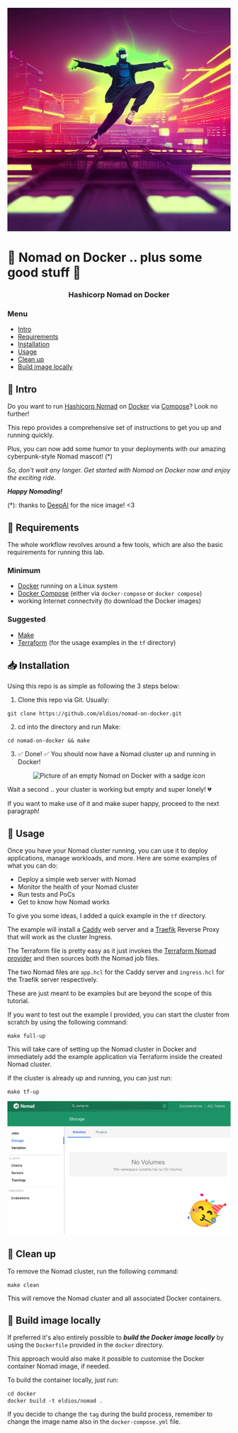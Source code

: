 <p align="center">
  <img src="https://github.com/eldios/nomad-on-docker/blob/main/assets/logo.jpg?raw=true" alt="Nomad on Docker logo"/>
</p>

# 🤖 Nomad on Docker .. plus some good stuff 🤖

<h3 align="center">Hashicorp Nomad on Docker</h3>

### Menu

- [Intro](#-intro)
- [Requirements](#-requirements)
- [Installation](#-installation)
- [Usage](#-usage)
- [Clean up](#-clean-up)
- [Build image locally](#-build-image-locally)


## 🧾 Intro

Do you want to run [Hashicorp Nomad](https://github.com/hashicorp/nomad) on [Docker](https://www.docker.com/) via [Compose](https://docs.docker.com/compose/)? Look no further! 

This repo provides a comprehensive set of instructions to get you up and running quickly.

Plus, you can now add some humor to your deployments with our amazing cyberpunk-style Nomad mascot! (*)

*So, don't wait any longer. Get started with Nomad on Docker now and enjoy the exciting ride.*

***Happy Nomading!***

(*): thanks to [DeepAI](https://deepai.org/) for the nice image! <3

## 🔌 Requirements

The whole workflow revolves around a few tools, which are also the basic
requirements for running this lab.

### Minimum
* [Docker](https://www.docker.com/) running on a Linux system
* [Docker Compose](https://docs.docker.com/compose/) (either via `docker-compose` or `docker compose`)
* working Internet connectvity (to download the Docker images)

### Suggested
* [Make](https://www.gnu.org/software/make/)
* [Terraform](https://github.com/hashicorp/terraform) (for the usage examples in the `tf` directory)

## 📥 Installation
Using this repo is as simple as following the 3 steps below:

1. Clone this repo via Git. Usually:
```
git clone https://github.com/eldios/nomad-on-docker.git
```
2. cd into the directory and run Make:
```
cd nomad-on-docker && make
```
3. ✅ Done! ✅ You should now have a Nomad cluster up and running in Docker!

<p align="center">
  <img src="https://github.com/eldios/nomad-on-docker/blob/main/assets/empty_sad_cluster.jpg?raw=true" alt="Picture of an empty Nomad on Docker with a sadge icon"/>
</p>

Wait a second .. your cluster is working but empty and super lonely! 💔

If you want to make use of it and make super happy, proceed to the next paragraph!

## 🤠 Usage

Once you have your Nomad cluster running, you can use it to deploy applications, manage workloads, and more. Here are some examples of what you can do:

- Deploy a simple web server with Nomad
- Monitor the health of your Nomad cluster
- Run tests and PoCs
- Get to know how Nomad works

To give you some ideas, I added a quick example in the `tf` directory.

The example will install a [Caddy](https://github.com/caddyserver/caddy) web server and a [Traefik](https://github.com/traefik/traefik) Reverse Proxy that
will work as the cluster Ingress.

The Terraform file is pretty easy as it just invokes the [Terraform Nomad provider](https://registry.terraform.io/providers/hashicorp/nomad/latest/docs) 
and then sources both the Nomad job files.

The two Nomad files are `app.hcl` for the Caddy server and `ingress.hcl` for the
Traefik server respectively.

These are just meant to be examples but are beyond the scope of this tutorial.

If you want to test out the example I provided, you can start the cluster from 
scratch by using the following command:
```
make full-up
```
This will take care of setting up the Nomad cluster in Docker and immediately
add the example application via Terraform inside the created Nomad cluster.

If the cluster is already up and running, you can just run:
```
make tf-up
```

<p align="center">
  <img src="https://github.com/eldios/nomad-on-docker/blob/main/assets/functional_happy_cluster.jpg?raw=true" alt="Picture of an functional Nomad on Docker with an happy icon"/>
</p>

## 🧹 Clean up
To remove the Nomad cluster, run the following command:

```
make clean
```

This will remove the Nomad cluster and all associated Docker containers.

## 🔨 Build image locally
If preferred it's also entirely possible to ***build the Docker image locally*** by using the `Dockerfile` provided in the `docker` directory.

This approach would also make it possible to customise the Docker container Nomad image, if needed.

To build the container locally, just run:
```
cd docker
docker build -t eldios/nomad .
```

If you decide to change the `tag` during the build process, remember to change the image name also in the `docker-compose.yml` file.
